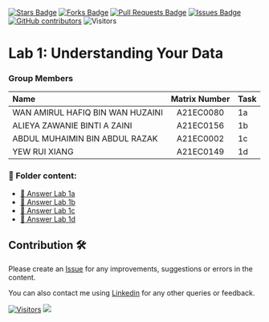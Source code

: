 <a href="https://github.com/drshahizan/HPDP/stargazers"><img src="https://img.shields.io/github/stars/drshahizan/HPDP" alt="Stars Badge"/></a>
<a href="https://github.com/drshahizan/HPDP/network/members"><img src="https://img.shields.io/github/forks/drshahizan/HPDP" alt="Forks Badge"/></a>
<a href="https://github.com/drshahizan/HPDP/pulls"><img src="https://img.shields.io/github/issues-pr/drshahizan/HPDP" alt="Pull Requests Badge"/></a>
<a href="https://github.com/drshahizan/HPDP"><img src="https://img.shields.io/github/issues/drshahizan/HPDP" alt="Issues Badge"/></a>
<a href="https://github.com/drshahizan/HPDP/graphs/contributors"><img alt="GitHub contributors" src="https://img.shields.io/github/contributors/drshahizan/HPDP?color=2b9348"></a>
![Visitors](https://api.visitorbadge.io/api/visitors?path=https%3A%2F%2Fgithub.com%2Fdrshahizan%2FHPDP&labelColor=%23d9e3f0&countColor=%23697689&style=flat)

# Lab 1: Understanding Your Data

### Group Members

| Name                                     | Matrix Number | Task |
| :---------------------------------------- | :-------------: | ------------- |
| WAN AMIRUL HAFIQ BIN WAN HUZAINI  | A21EC0080     | 1a
| ALIEYA ZAWANIE BINTI A ZAINI |A21EC0156 | 1b
| ABDUL MUHAIMIN BIN ABDUL RAZAK |A21EC0002  | 1c
| YEW RUI XIANG |A21EC0149   |1d

### 📂 Folder content:
* [📖 Answer Lab 1a](https://github.com/drshahizan/HPDP/blob/main/lab/submission/bunnies/lab1a.ipynb)
* [📖 Answer Lab 1b](https://github.com/drshahizan/HPDP/blob/main/lab/submission/bunnies/lab1b.ipynb)
* [📖 Answer Lab 1c](https://github.com/drshahizan/HPDP/blob/main/lab/submission/bunnies/lab1c.ipynb)
* [📖 Answer Lab 1d](https://github.com/drshahizan/HPDP/blob/main/lab/submission/bunnies/lab1d.ipynb)

## Contribution 🛠️
Please create an [Issue](https://github.com/drshahizan/HPDP/issues) for any improvements, suggestions or errors in the content.

You can also contact me using [Linkedin](https://www.linkedin.com/in/drshahizan/) for any other queries or feedback.

[![Visitors](https://api.visitorbadge.io/api/visitors?path=https%3A%2F%2Fgithub.com%2Fdrshahizan&labelColor=%23697689&countColor=%23555555&style=plastic)](https://visitorbadge.io/status?path=https%3A%2F%2Fgithub.com%2Fdrshahizan)
![](https://hit.yhype.me/github/profile?user_id=81284918)



